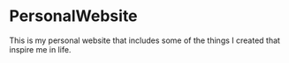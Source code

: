 # PersonalWebsite
This is my personal website that includes some of the things I created that inspire me in life.
